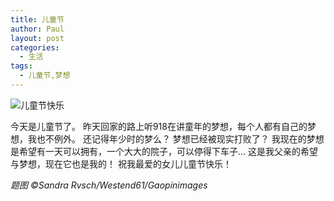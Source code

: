 ```yaml
---
title: 儿童节
author: Paul
layout: post
categories:
  - 生活
tags:
  - 儿童节,梦想
---
```


![儿童节快乐](http://img7.chztv.com/2016-0406/Children's-Day-2.jpg)

今天是儿童节了。
昨天回家的路上听918在讲童年的梦想，每个人都有自己的梦想，我也不例外。
还记得年少时的梦么？
梦想已经被现实打败了？
我现在的梦想是希望有一天可以拥有，一个大大的院子，可以停得下车子…
这是我父亲的希望与梦想，现在它也是我的！
祝我最爱的女儿儿童节快乐！

*题图 ©Sandra Rvsch/Westend61/Gaopinimages*